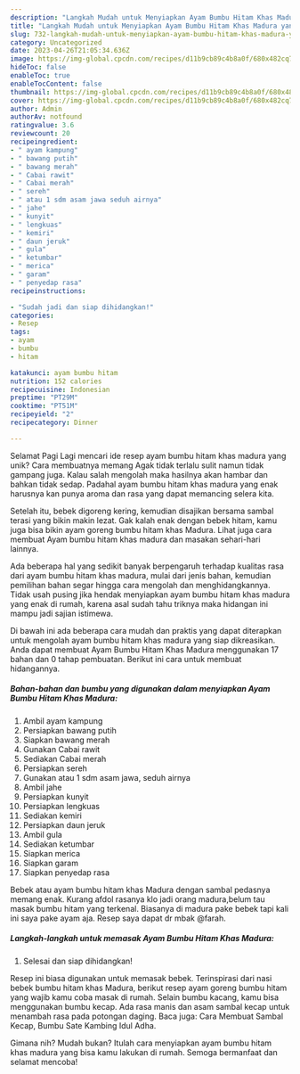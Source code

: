 ```yaml
---
description: "Langkah Mudah untuk Menyiapkan Ayam Bumbu Hitam Khas Madura yang Lezat Sekali"
title: "Langkah Mudah untuk Menyiapkan Ayam Bumbu Hitam Khas Madura yang Lezat Sekali"
slug: 732-langkah-mudah-untuk-menyiapkan-ayam-bumbu-hitam-khas-madura-yang-lezat-sekali
category: Uncategorized
date: 2023-04-26T21:05:34.636Z
image: https://img-global.cpcdn.com/recipes/d11b9cb89c4b8a0f/680x482cq70/ayam-bumbu-hitam-khas-madura-foto-resep-utama.jpg
hideToc: false
enableToc: true
enableTocContent: false
thumbnail: https://img-global.cpcdn.com/recipes/d11b9cb89c4b8a0f/680x482cq70/ayam-bumbu-hitam-khas-madura-foto-resep-utama.jpg
cover: https://img-global.cpcdn.com/recipes/d11b9cb89c4b8a0f/680x482cq70/ayam-bumbu-hitam-khas-madura-foto-resep-utama.jpg
author: Admin
authorAv: notfound
ratingvalue: 3.6
reviewcount: 20
recipeingredient:
- " ayam kampung"
- " bawang putih"
- " bawang merah"
- " Cabai rawit"
- " Cabai merah"
- " sereh"
- " atau 1 sdm asam jawa seduh airnya"
- " jahe"
- " kunyit"
- " lengkuas"
- " kemiri"
- " daun jeruk"
- " gula"
- " ketumbar"
- " merica"
- " garam"
- " penyedap rasa"
recipeinstructions:

- "Sudah jadi dan siap dihidangkan!"
categories:
- Resep
tags:
- ayam
- bumbu
- hitam

katakunci: ayam bumbu hitam 
nutrition: 152 calories
recipecuisine: Indonesian
preptime: "PT29M"
cooktime: "PT51M"
recipeyield: "2"
recipecategory: Dinner

---
```



Selamat Pagi Lagi mencari ide resep ayam bumbu hitam khas madura yang unik? Cara membuatnya memang Agak tidak terlalu sulit namun tidak gampang juga. Kalau salah mengolah maka hasilnya akan hambar dan bahkan tidak sedap. Padahal ayam bumbu hitam khas madura yang enak harusnya kan punya aroma dan rasa yang dapat memancing selera kita.


Setelah itu, bebek digoreng kering, kemudian disajikan bersama sambal terasi yang bikin makin lezat. Gak kalah enak dengan bebek hitam, kamu juga bisa bikin ayam goreng bumbu hitam khas Madura. Lihat juga cara membuat Ayam bumbu hitam khas madura dan masakan sehari-hari lainnya.

Ada beberapa hal yang sedikit banyak berpengaruh terhadap kualitas rasa dari ayam bumbu hitam khas madura, mulai dari jenis bahan, kemudian pemilihan bahan segar hingga cara mengolah dan menghidangkannya. Tidak usah pusing jika hendak menyiapkan ayam bumbu hitam khas madura yang enak di rumah, karena asal sudah tahu triknya maka hidangan ini mampu jadi sajian istimewa.


Di bawah ini ada beberapa cara mudah dan praktis yang dapat diterapkan untuk mengolah ayam bumbu hitam khas madura yang siap dikreasikan. Anda dapat membuat Ayam Bumbu Hitam Khas Madura menggunakan 17 bahan dan 0 tahap pembuatan. Berikut ini cara untuk membuat hidangannya.

<!--inarticleads1-->

##### Bahan-bahan dan bumbu yang digunakan dalam menyiapkan Ayam Bumbu Hitam Khas Madura:

1. Ambil  ayam kampung
1. Persiapkan  bawang putih
1. Siapkan  bawang merah
1. Gunakan  Cabai rawit
1. Sediakan  Cabai merah
1. Persiapkan  sereh
1. Gunakan  atau 1 sdm asam jawa, seduh airnya
1. Ambil  jahe
1. Persiapkan  kunyit
1. Persiapkan  lengkuas
1. Sediakan  kemiri
1. Persiapkan  daun jeruk
1. Ambil  gula
1. Sediakan  ketumbar
1. Siapkan  merica
1. Siapkan  garam
1. Siapkan  penyedap rasa


Bebek atau ayam bumbu hitam khas Madura dengan sambal pedasnya memang enak. Kurang afdol rasanya klo jadi orang madura,belum tau masak bumbu hitam yang terkenal. Biasanya di madura pake bebek tapi kali ini saya pake ayam aja. Resep saya dapat dr mbak @farah. 

<!--inarticleads2-->

##### Langkah-langkah untuk memasak Ayam Bumbu Hitam Khas Madura:


1. Selesai dan siap dihidangkan!

Resep ini biasa digunakan untuk memasak bebek. Terinspirasi dari nasi bebek bumbu hitam khas Madura, berikut resep ayam goreng bumbu hitam yang wajib kamu coba masak di rumah. Selain bumbu kacang, kamu bisa menggunakan bumbu kecap. Ada rasa manis dan asam sambal kecap untuk menambah rasa pada potongan daging. Baca juga: Cara Membuat Sambal Kecap, Bumbu Sate Kambing Idul Adha. 

Gimana nih? Mudah bukan? Itulah cara menyiapkan ayam bumbu hitam khas madura yang bisa kamu lakukan di rumah. Semoga bermanfaat dan selamat mencoba!
